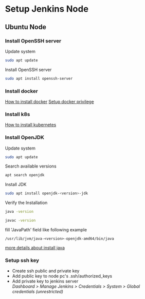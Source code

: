 # Setup Jenkins Node

## Ubuntu Node

### Install OpenSSH server
Update system
```bash
sudo apt update
```
Install OpenSSH server
```bash
sudo apt install openssh-server
```

### Install docker
[How to install docker](../docker/install_docker.md)
[Setup docker privilege](../docker/docker_root_privilege.md)

### Install k8s
[How to install kubernetes](../kubernetes/install_kubernetes.md)

### Install OpenJDK
Update system
```bash
sudo apt update
```
Search available versions
```bash
apt search openjdk
```
Install JDK
```bash
sudo apt install openjdk-<version>-jdk
```
Verify the Installation
```bash
java -version
```
```bash
javac -version
```

fill 'JavaPath' field like following example
```
/usr/lib/jvm/java-<version>-openjdk-amd64/bin/java
```

[more details about install java](../linux/install_java.md)

### Setup ssh key

- Create ssh public and private key
- Add public key to node pc's .ssh/authorized_keys
- Add private key to jenkins server \
    *Dashboard > Manage Jenkins > Credentials > System > Global credentials (unrestricted)*
